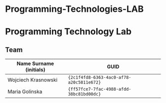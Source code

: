 # Programming-Technologies-LAB

# Programming Technology Lab

## Team

| Name Surname (initials) | GUID                                     |
| ----------------------- | ---------------------------------------- |
| Wojciech Krasnowski     | `{2c1f4fd8-6363-4ac0-af78-a20c5811e672}` |
| Maria Golinska          | `{ff57fce7-7fac-4988-afdd-38bc81bd00dc}` |
